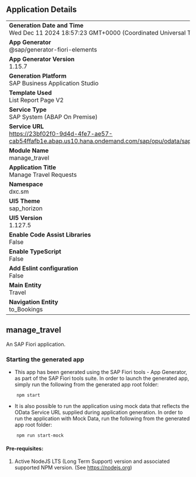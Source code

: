 ## Application Details
|               |
| ------------- |
|**Generation Date and Time**<br>Wed Dec 11 2024 18:57:23 GMT+0000 (Coordinated Universal Time)|
|**App Generator**<br>@sap/generator-fiori-elements|
|**App Generator Version**<br>1.15.7|
|**Generation Platform**<br>SAP Business Application Studio|
|**Template Used**<br>List Report Page V2|
|**Service Type**<br>SAP System (ABAP On Premise)|
|**Service URL**<br>https://23bf02f0-9d4d-4fe7-ae57-cab54ffafb1e.abap.us10.hana.ondemand.com/sap/opu/odata/sap/ZDXC_SM_SB_TRAVEL_V2|
|**Module Name**<br>manage_travel|
|**Application Title**<br>Manage Travel Requests|
|**Namespace**<br>dxc.sm|
|**UI5 Theme**<br>sap_horizon|
|**UI5 Version**<br>1.127.5|
|**Enable Code Assist Libraries**<br>False|
|**Enable TypeScript**<br>False|
|**Add Eslint configuration**<br>False|
|**Main Entity**<br>Travel|
|**Navigation Entity**<br>to_Bookings|

## manage_travel

An SAP Fiori application.

### Starting the generated app

-   This app has been generated using the SAP Fiori tools - App Generator, as part of the SAP Fiori tools suite.  In order to launch the generated app, simply run the following from the generated app root folder:

```
    npm start
```

- It is also possible to run the application using mock data that reflects the OData Service URL supplied during application generation.  In order to run the application with Mock Data, run the following from the generated app root folder:

```
    npm run start-mock
```

#### Pre-requisites:

1. Active NodeJS LTS (Long Term Support) version and associated supported NPM version.  (See https://nodejs.org)



